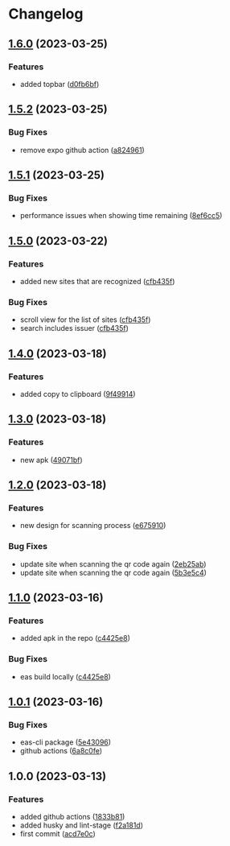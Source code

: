 # Changelog

## [1.6.0](https://github.com/displaynone/timepass/compare/v1.5.2...v1.6.0) (2023-03-25)


### Features

* added topbar ([d0fb6bf](https://github.com/displaynone/timepass/commit/d0fb6bf28f35bba27207e69c4e3ed58c20bff6e9))

## [1.5.2](https://github.com/displaynone/timepass/compare/v1.5.1...v1.5.2) (2023-03-25)


### Bug Fixes

* remove expo github action ([a824961](https://github.com/displaynone/timepass/commit/a82496137e4ab0dbd3e9092c75792df7a620f3e2))

## [1.5.1](https://github.com/displaynone/timepass/compare/v1.5.0...v1.5.1) (2023-03-25)


### Bug Fixes

* performance issues when showing time remaining ([8ef6cc5](https://github.com/displaynone/timepass/commit/8ef6cc5f44090e69e4e9a079433c0b255376d8b0))

## [1.5.0](https://github.com/displaynone/timepass/compare/v1.4.0...v1.5.0) (2023-03-22)


### Features

* added new sites that are recognized ([cfb435f](https://github.com/displaynone/timepass/commit/cfb435fe0ddd1bb0bedbebd085e02a812b2e42cf))


### Bug Fixes

* scroll view for the list of sites ([cfb435f](https://github.com/displaynone/timepass/commit/cfb435fe0ddd1bb0bedbebd085e02a812b2e42cf))
* search includes issuer ([cfb435f](https://github.com/displaynone/timepass/commit/cfb435fe0ddd1bb0bedbebd085e02a812b2e42cf))

## [1.4.0](https://github.com/displaynone/timepass/compare/v1.3.0...v1.4.0) (2023-03-18)


### Features

* added copy to clipboard ([9f49914](https://github.com/displaynone/timepass/commit/9f49914e240bc191a4bdd0bba78503d1cedf4bee))

## [1.3.0](https://github.com/displaynone/timepass/compare/v1.2.0...v1.3.0) (2023-03-18)


### Features

* new apk ([49071bf](https://github.com/displaynone/timepass/commit/49071bf8f28a7347986d2eb1ba00b1399d81bb2d))

## [1.2.0](https://github.com/displaynone/timepass/compare/v1.1.0...v1.2.0) (2023-03-18)


### Features

* new design for scanning process ([e675910](https://github.com/displaynone/timepass/commit/e67591055cb303126a0ad4fd8b0f1660e81128ec))


### Bug Fixes

* update site when scanning the qr code again ([2eb25ab](https://github.com/displaynone/timepass/commit/2eb25ab1bcbebd05ca58d42c5aceede5678f65b9))
* update site when scanning the qr code again ([5b3e5c4](https://github.com/displaynone/timepass/commit/5b3e5c44f0ac85707bc75eb9783492e47c49b454))

## [1.1.0](https://github.com/displaynone/timepass/compare/v1.0.1...v1.1.0) (2023-03-16)


### Features

* added apk in the repo ([c4425e8](https://github.com/displaynone/timepass/commit/c4425e8d5dd27d8ca2bbd1086b160a21fecaf0c6))


### Bug Fixes

* eas build locally ([c4425e8](https://github.com/displaynone/timepass/commit/c4425e8d5dd27d8ca2bbd1086b160a21fecaf0c6))

## [1.0.1](https://github.com/displaynone/timepass/compare/v1.0.0...v1.0.1) (2023-03-16)


### Bug Fixes

* eas-cli package ([5e43096](https://github.com/displaynone/timepass/commit/5e430961aae0aff64a1965814bb48eaa889e8529))
* github actions ([6a8c0fe](https://github.com/displaynone/timepass/commit/6a8c0fe128bb7329b33f15124c80423e5125791c))

## 1.0.0 (2023-03-13)


### Features

* added github actions ([1833b81](https://github.com/displaynone/timepass/commit/1833b81aa59a54fd2ca5f9b198f52e1de8493480))
* added husky and lint-stage ([f2a181d](https://github.com/displaynone/timepass/commit/f2a181ddfa4c99ef9a23eedc1315b05c6407bf30))
* first commit ([acd7e0c](https://github.com/displaynone/timepass/commit/acd7e0c79ec99569e933baea98122c00e546ba2c))
